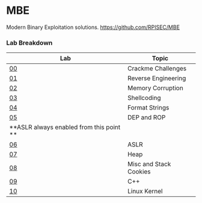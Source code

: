 # MBE
Modern Binary Exploitation solutions.
https://github.com/RPISEC/MBE

### Lab Breakdown
Lab | Topic
--- | ----- |
[00](/crackme) | Crackme Challenges
[01](/lab01) | Reverse Engineering
[02](/lab02) | Memory Corruption
[03](/lab03) | Shellcoding
[04](/lab04) | Format Strings
[05](lab05) | DEP and ROP
 | **ASLR always enabled from this point **
[06](/lab06) | ASLR
[07](/lab07) | Heap
[08](/lab08) | Misc and Stack Cookies
[09](/lab09) | C++
[10](/lab10) | Linux Kernel